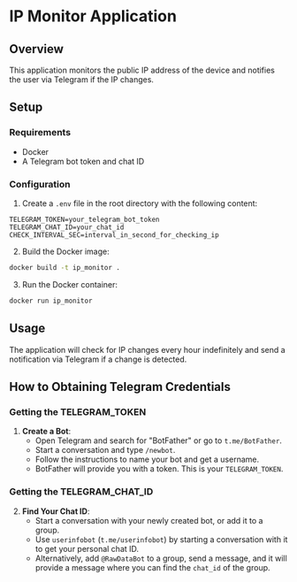 # IP Monitor Application

## Overview
This application monitors the public IP address of the device and notifies the user via Telegram if the IP changes.

## Setup

### Requirements
- Docker
- A Telegram bot token and chat ID

### Configuration
1. Create a `.env` file in the root directory with the following content:

```text
TELEGRAM_TOKEN=your_telegram_bot_token
TELEGRAM_CHAT_ID=your_chat_id
CHECK_INTERVAL_SEC=interval_in_second_for_checking_ip
```

2. Build the Docker image:

```bash
docker build -t ip_monitor .
```

3. Run the Docker container:

```bash
docker run ip_monitor
```

## Usage
The application will check for IP changes every hour indefinitely and send a notification via Telegram if a change is detected.

## How to Obtaining Telegram Credentials

### Getting the TELEGRAM_TOKEN
1. **Create a Bot**:
   - Open Telegram and search for "BotFather" or go to `t.me/BotFather`.
   - Start a conversation and type `/newbot`.
   - Follow the instructions to name your bot and get a username.
   - BotFather will provide you with a token. This is your `TELEGRAM_TOKEN`.

### Getting the TELEGRAM_CHAT_ID
2. **Find Your Chat ID**:
   - Start a conversation with your newly created bot, or add it to a group.
   - Use `userinfobot` (`t.me/userinfobot`) by starting a conversation with it to get your personal chat ID.
   - Alternatively, add `@RawDataBot` to a group, send a message, and it will provide a message where you can find the `chat_id` of the group.